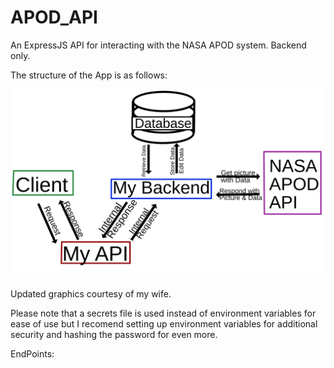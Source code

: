 # APOD_API

An ExpressJS API for interacting with the NASA APOD system. Backend only.

The structure of the App is as follows:

![](image/README/1640070408568.svg)

Updated graphics courtesy of my wife.

Please note that a secrets file is used instead of environment variables for ease of use but I recomend setting up environment variables for additional security and hashing the password for even more.

EndPoints:
